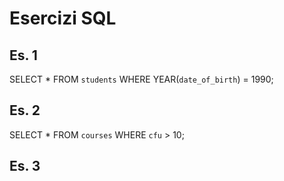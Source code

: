 # Esercizi SQL

## Es. 1

SELECT \* FROM `students` WHERE YEAR(`date_of_birth`) = 1990;

## Es. 2

SELECT \* FROM `courses` WHERE `cfu` > 10;

## Es. 3
